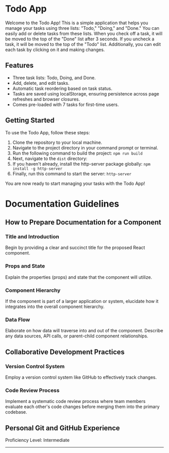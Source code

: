 # Todo App

Welcome to the Todo App! This is a simple application that helps you manage your tasks using three lists: "Todo," "Doing," and "Done." You can easily add or delete tasks from these lists. When you check off a task, it will be moved to the top of the "Done" list after 3 seconds. If you uncheck a task, it will be moved to the top of the "Todo" list. Additionally, you can edit each task by clicking on it and making changes.

## Features

- Three task lists: Todo, Doing, and Done.
- Add, delete, and edit tasks.
- Automatic task reordering based on task status.
- Tasks are saved using localStorage, ensuring persistence across page refreshes and browser closures.
- Comes pre-loaded with 7 tasks for first-time users.

## Getting Started

To use the Todo App, follow these steps:

1. Clone the repository to your local machine.
2. Navigate to the project directory in your command prompt or terminal.
3. Run the following command to build the project: ``` npm run build ```
4. Next, navigate to the `dist` directory:
5. If you haven't already, install the http-server package globally: ``` npm install -g http-server ```
6. Finally, run this command to start the server: ```http-server```


You are now ready to start managing your tasks with the Todo App!

# Documentation Guidelines

## How to Prepare Documentation for a Component

### Title and Introduction
Begin by providing a clear and succinct title for the proposed React component.

### Props and State
Explain the properties (props) and state that the component will utilize.

### Component Hierarchy
If the component is part of a larger application or system, elucidate how it integrates into the overall component hierarchy.

### Data Flow
Elaborate on how data will traverse into and out of the component. Describe any data sources, API calls, or parent-child component relationships.

## Collaborative Development Practices

### Version Control System
Employ a version control system like GitHub to effectively track changes.

### Code Review Process
Implement a systematic code review process where team members evaluate each other's code changes before merging them into the primary codebase.

## Personal Git and GitHub Experience
Proficiency Level: Intermediate

---

